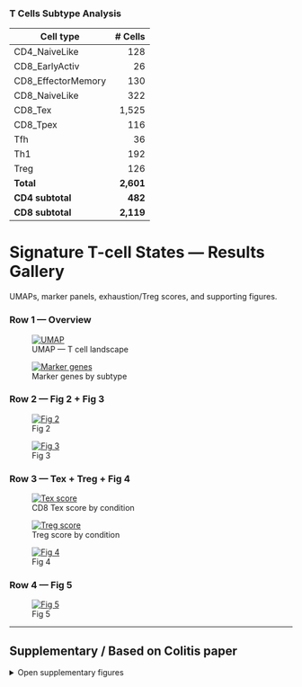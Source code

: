 ### T Cells Subtype Analysis

| Cell type           | # Cells |
|---------------------|-------:|
| CD4_NaiveLike       |    128 |
| CD8_EarlyActiv      |     26 |
| CD8_EffectorMemory  |    130 |
| CD8_NaiveLike       |    322 |
| CD8_Tex             |   1,525 |
| CD8_Tpex            |    116 |
| Tfh                 |     36 |
| Th1                 |    192 |
| Treg                |    126 |
| **Total**           | **2,601** |
| **CD4 subtotal**    | **482** |
| **CD8 subtotal**    | **2,119** |

<div class="hero">
  <h1>Signature T-cell States — Results Gallery</h1>
  <p>UMAPs, marker panels, exhaustion/Treg scores, and supporting figures.</p>
</div>

### Row 1 — Overview
<div class="gallery row">
  <figure class="card">
    <a href="https://github.com/user-attachments/assets/f3a0eeeb-975a-409d-b278-9ef856a2be2e">
      <img loading="lazy" decoding="async" alt="UMAP" src="https://github.com/user-attachments/assets/f3a0eeeb-975a-409d-b278-9ef856a2be2e">
    </a>
    <figcaption>UMAP — T cell landscape</figcaption>
  </figure>

  <figure class="card">
    <a href="https://github.com/user-attachments/assets/08f96436-6816-4f41-8ccd-253960beaf4d">
      <img loading="lazy" decoding="async" alt="Marker genes" src="https://github.com/user-attachments/assets/08f96436-6816-4f41-8ccd-253960beaf4d">
    </a>
    <figcaption>Marker genes by subtype</figcaption>
  </figure>
</div>

### Row 2 — Fig 2 + Fig 3
<div class="gallery row">
  <figure class="card">
    <a href="https://github.com/user-attachments/assets/b137d846-dff3-4225-95df-eade647db32e">
      <img loading="lazy" decoding="async" alt="Fig 2" src="https://github.com/user-attachments/assets/b137d846-dff3-4225-95df-eade647db32e">
    </a>
    <figcaption>Fig 2</figcaption>
  </figure>

  <figure class="card">
    <a href="https://github.com/user-attachments/assets/2e11ddd0-60e2-43ca-9494-62a5cd78f006">
      <img loading="lazy" decoding="async" alt="Fig 3" src="https://github.com/user-attachments/assets/2e11ddd0-60e2-43ca-9494-62a5cd78f006">
    </a>
    <figcaption>Fig 3</figcaption>
  </figure>
</div>

### Row 3 — Tex + Treg + Fig 4
<div class="gallery row">
  <figure class="card">
    <a href="https://github.com/user-attachments/assets/6d4e1a4c-5aae-474a-8e68-b31f063e0a27">
      <img loading="lazy" decoding="async" alt="Tex score" src="https://github.com/user-attachments/assets/6d4e1a4c-5aae-474a-8e68-b31f063e0a27">
    </a>
    <figcaption>CD8 Tex score by condition</figcaption>
  </figure>

  <figure class="card">
    <a href="https://github.com/user-attachments/assets/042e316f-8570-4ac1-b0f1-b1f5a7691107">
      <img loading="lazy" decoding="async" alt="Treg score" src="https://github.com/user-attachments/assets/042e316f-8570-4ac1-b0f1-b1f5a7691107">
    </a>
    <figcaption>Treg score by condition</figcaption>
  </figure>

  <figure class="card">
    <a href="https://github.com/user-attachments/assets/895fe05e-fdd3-414e-8bde-532c98cbf3b9">
      <img loading="lazy" decoding="async" alt="Fig 4" src="https://github.com/user-attachments/assets/895fe05e-fdd3-414e-8bde-532c98cbf3b9">
    </a>
    <figcaption>Fig 4</figcaption>
  </figure>
</div>

### Row 4 — Fig 5
<div class="centerwide row">
  <figure class="card" style="max-width: 900px; width:100%;">
    <a href="https://github.com/user-attachments/assets/dad051ce-04d8-4481-ac8b-268da4cf7bab">
      <img loading="lazy" decoding="async" alt="Fig 5" src="https://github.com/user-attachments/assets/dad051ce-04d8-4481-ac8b-268da4cf7bab">
    </a>
    <figcaption>Fig 5</figcaption>
  </figure>
</div>

---

## Supplementary / Based on Colitis paper
<details>
  <summary>Open supplementary figures</summary>

<div class="gallery">
  <figure class="card">
    <a href="https://github.com/user-attachments/assets/881d6079-7230-4e2c-b10e-708248324f20">
      <img loading="lazy" alt="asasasas" src="https://github.com/user-attachments/assets/881d6079-7230-4e2c-b10e-708248324f20">
    </a>
    <figcaption>Heatmap (colitis reference)</figcaption>
  </figure>

  <figure class="card">
    <a href="https://github.com/user-attachments/assets/b31c0057-b4b7-4952-b58c-db3f88ed7f34">
      <img loading="lazy" alt="ProAgio project" src="https://github.com/user-attachments/assets/b31c0057-b4b7-4952-b58c-db3f88ed7f34">
    </a>
    <figcaption>ProAgio overview</figcaption>
  </figure>

  <figure class="card">
    <a href="https://github.com/user-attachments/assets/79d2fed6-86cc-449d-9a8e-6f6bde5c1a62">
      <img loading="lazy" alt="askdnas;kjdnsa;kjfn" src="https://github.com/user-attachments/assets/79d2fed6-86cc-449d-9a8e-6f6bde5c1a62">
    </a>
    <figcaption>Based on colitis paper</figcaption>
  </figure>

  <figure class="card">
    <a href="https://github.com/user-attachments/assets/423f33d7-684e-4f7f-8a28-cbdb20da7ee2">
      <img loading="lazy" alt="panel 1" src="https://github.com/user-attachments/assets/423f33d7-684e-4f7f-8a28-cbdb20da7ee2">
    </a>
    <figcaption>Panel</figcaption>
  </figure>

  <figure class="card">
    <a href="https://github.com/user-attachments/assets/8e749339-766a-40bf-aa2e-5a77ee065dff">
      <img loading="lazy" alt="panel 2" src="https://github.com/user-attachments/assets/8e749339-766a-40bf-aa2e-5a77ee065dff">
    </a>
    <figcaption>Panel</figcaption>
  </figure>

  <figure class="card">
    <a href="https://github.com/user-attachments/assets/21e5b63
